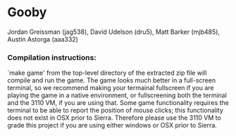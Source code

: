 # Gooby
Jordan Greissman (jag538), David Udelson (dru5),
Matt Barker (mjb485), Austin Astorga (aaa332)

### Compilation instructions:
`make game' from the top-level directory of the extracted zip file will compile
and run the game. The game looks much better in a full-screen terminal, so we
recommend making your termainal fullscreen if you are playing the game in a
native environment, or fullscreening both the terminal and the 3110 VM, if you
are using that. Some game functionality requires the terminal to be able to
report the position of mouse clicks; this functionality does not exist in OSX
prior to Sierra. Therefore please use the 3110 VM to grade this project if you
are using either windows or OSX prior to Sierra.
